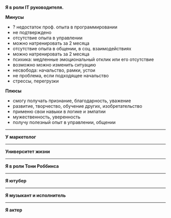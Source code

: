 **Я в роли IT руководителя.**

**Минусы**
- ? недостаток проф. опыта в программировании
- не подтверждено
- отсутствие опыта в управлении
- можно натренировать за 2 месяца
- отсутствие опыта в общении, в соц. взаимодействиях
- можно натренировать за 2 месяца
- психика: медленные эмоциональный отклик или его отсутствие
- возможно можно изменить ситуацию
- несвобода: начальство, рамки, устои
- не проблема, если подходящее начальство
- стрессы, перегрузки

**Плюсы**
- смогу получать признание, благодарность, уважение
- развитие, творчество, обучение других, изобретательство
- применю свои навыки в логике и эмпатии
- мужественность, уверенность
- получу полезный опыт в управлении, общении

---

**У маркетолог**

---

**Университет жизни**

---

**Я в роли Тони Роббинса**

---

**Я ютубер**

---

**Я музыкант и исполнитель**

---

**Я актер**
